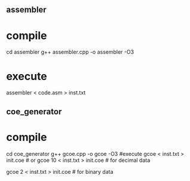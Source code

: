 ## assembler
# compile 
cd assembler
g++ assembler.cpp -o assembler -O3
# execute
assembler < code.asm > inst.txt

## coe_generator
# compile
cd coe_generator
g++ gcoe.cpp -o gcoe -O3
#execute
gcoe < inst.txt > init.coe    \# or
gcoe 10 < inst.txt > init.coe \# for decimal data

gcoe 2 < inst.txt > init.coe \# for binary data